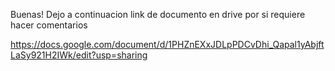 Buenas!
Dejo a continuacion link de documento en drive por si requiere hacer comentarios

https://docs.google.com/document/d/1PHZnEXxJDLpPDCvDhi_Qapal1yAbjftLaSy921H2IWk/edit?usp=sharing
